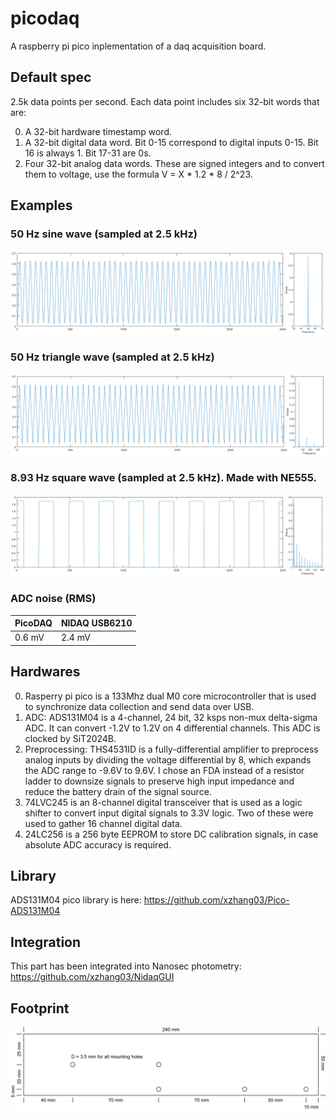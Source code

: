 # picodaq
A raspberry pi pico inplementation of a daq acquisition board.

## Default spec
2.5k data points per second. Each data point includes six 32-bit words that are:

0. A 32-bit hardware timestamp word.
1. A 32-bit digital data word. Bit 0-15 correspond to digital inputs 0-15. Bit 16 is always 1. Bit 17-31 are 0s.
2. Four 32-bit analog data words. These are signed integers and to convert them to voltage, use the formula V = X * 1.2 * 8 / 2^23.

## Examples
### 50 Hz sine wave (sampled at 2.5 kHz)
![Sine](https://github.com/xzhang03/picodaq/blob/main/images/sine.png)

### 50 Hz triangle wave (sampled at 2.5 kHz)
![triangle](https://github.com/xzhang03/picodaq/blob/main/images/triangle.png)

### 8.93 Hz square wave (sampled at 2.5 kHz). Made with NE555.
![Square](https://github.com/xzhang03/picodaq/blob/main/images/square.png)

### ADC noise (RMS)
| PicoDAQ | NIDAQ USB6210 |
| ------- | ---------- |
| 0.6 mV | 2.4 mV |

## Hardwares
0. Rasperry pi pico is a 133Mhz dual M0 core microcontroller that is used to synchronize data collection and send data over USB.
1. ADC: ADS131M04 is a 4-channel, 24 bit, 32 ksps non-mux delta-sigma ADC. It can convert -1.2V to 1.2V on 4 differential channels. This ADC is clocked by SiT2024B.
2. Preprocessing: THS4531ID is a fully-differential amplifier to preprocess analog inputs by dividing the voltage differential by 8, which expands the ADC range to -9.6V to 9.6V. I chose an FDA instead of a resistor ladder to downsize signals to preserve high input impedance and reduce the battery drain of the signal source.
3. 74LVC245 is an 8-channel digital transceiver that is used as a logic shifter to convert input digital signals to 3.3V logic. Two of these were used to gather 16 channel digital data.
4. 24LC256 is a 256 byte EEPROM to store DC calibration signals, in case absolute ADC accuracy is required.

## Library
ADS131M04 pico library is here: https://github.com/xzhang03/Pico-ADS131M04

## Integration
This part has been integrated into Nanosec photometry: https://github.com/xzhang03/NidaqGUI

## Footprint
![footprint](https://github.com/xzhang03/picodaq/blob/main/PCB/FDA%20v1.1/footprint.png)
